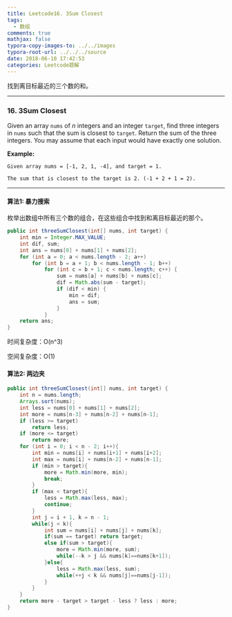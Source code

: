 ```yaml
---
title: Leetcode16. 3Sum Closest
tags:
  - 数组
comments: true
mathjax: false
typora-copy-images-to: ../../images
typora-root-url: ../../../source
date: 2018-06-10 17:42:53
categories: Leetcode题解
---
```


找到离目标最近的三个数的和。

<!-- more -->

---

### 16. 3Sum Closest

Given an array `nums` of *n* integers and an integer `target`, find three integers in `nums` such that the sum is closest to `target`. Return the sum of the three integers. You may assume that each input would have exactly one solution.

**Example:**

```
Given array nums = [-1, 2, 1, -4], and target = 1.

The sum that is closest to the target is 2. (-1 + 2 + 1 = 2).
```

---

#### 算法1: 暴力搜索

枚举出数组中所有三个数的组合，在这些组合中找到和离目标最近的那个。

```java
public int threeSumClosest(int[] nums, int target) {
    int min = Integer.MAX_VALUE;
    int dif, sum;
    int ans = nums[0] + nums[1] + nums[2];
    for (int a = 0; a < nums.length - 2; a++)
        for (int b = a + 1; b < nums.length - 1; b++)
            for (int c = b + 1; c < nums.length; c++) {
                sum = nums[a] + nums[b] + nums[c];
                dif = Math.abs(sum - target);
                if (dif < min) {
                    min = dif;
                    ans = sum;
                }
            }
    return ans;
}
```

时间复杂度：O(n^3)

空间复杂度：O(1)

#### 算法2: 两边夹

```java
public int threeSumClosest(int[] nums, int target) {
    int n = nums.length;
    Arrays.sort(nums);
    int less = nums[0] + nums[1] + nums[2];
    int more = nums[n-3] + nums[n-2] + nums[n-1];
    if (less >= target)
        return less;
    if (more <= target)
        return more;
    for (int i = 0; i < n - 2; i++){
        int min = nums[i] + nums[i+1] + nums[i+2];
        int max = nums[i] + nums[n-2] + nums[n-1];
        if (min > target){
            more = Math.min(more, min);
            break;
        }
        if (max < target){
            less = Math.max(less, max);
            continue;
        }
        int j = i + 1, k = n - 1;
        while(j < k){
            int sum = nums[i] + nums[j] + nums[k];
            if(sum == target) return target;
            else if(sum > target){
                more = Math.min(more, sum);
                while(--k > j && nums[k]==nums[k+1]);
            }else{
                less = Math.max(less, sum);
                while(++j < k && nums[j]==nums[j-1]);
            }
        }
    }
    return more - target > target - less ? less : more;
}
```

